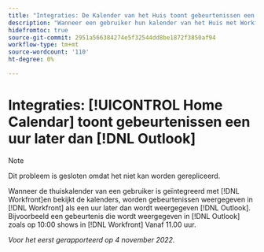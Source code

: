 ```yaml
---
title: "Integraties: De Kalender van het Huis toont gebeurtenissen een uur later dan Vooruitzichten"
description: "Wanneer een gebruiker hun kalender van het Huis met Workfront heeft geïntegreerd, en de kalenders bekijkt, tonen de gebeurtenissen in Workfront als een uur later dan zij in Vooruitzichten tonen. Bijvoorbeeld, toont een gebeurtenis die in Vooruitzichten zoals bij 10:00 toont in Workfront zoals bij 11:00."
hidefromtoc: true
source-git-commit: 2951a566384274e5f32544dd8be1872f3850af94
workflow-type: tm+mt
source-wordcount: '110'
ht-degree: 0%

---
```



# Integraties: [!UICONTROL Home Calendar] toont gebeurtenissen een uur later dan [!DNL Outlook]

>[!NOTE]
>
>Dit probleem is gesloten omdat het niet kan worden gerepliceerd.

Wanneer de thuiskalender van een gebruiker is geïntegreerd met [!DNL Workfront]en bekijkt de kalenders, worden gebeurtenissen weergegeven in [!DNL Workfront] als een uur later dan wordt weergegeven [!DNL Outlook]. Bijvoorbeeld een gebeurtenis die wordt weergegeven in [!DNL Outlook] zoals op 10:00 shows in [!DNL Workfront] Vanaf 11.00 uur.

_Voor het eerst gerapporteerd op 4 november 2022._

